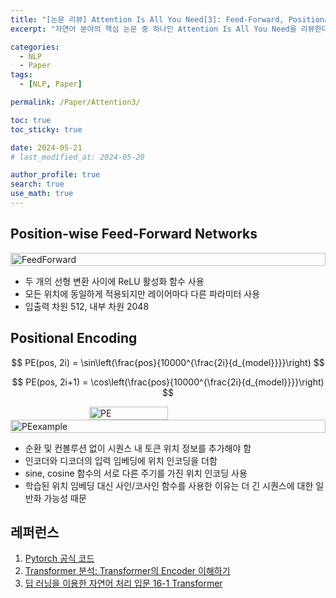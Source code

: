```yaml
---
title: "[논문 리뷰] Attention Is All You Need[3]: Feed-Forward, Positional Encoding"
excerpt: "자연어 분야의 핵심 논문 중 하나인 Attention Is All You Need을 리뷰한다. 어텐션 알고리즘과 모델 아키택처를 그림과 코드를 통해 이해하고, 병렬성 관점에서 살펴본다." # 주요 내용

categories:
  - NLP
  - Paper
tags:
  - [NLP, Paper]

permalink: /Paper/Attention3/

toc: true
toc_sticky: true

date: 2024-05-21
# last_modified_at: 2024-05-20

author_profile: true
search: true
use_math: true
---
```


## Position-wise Feed-Forward Networks

<div style="display: flex; justify-content: space-around;">
    <img src="{{site.url}}/assets/images/posts_img/2024-05-21-1/FeedForward.png" alt="FeedForward" style="width: 100%;"/>
</div>

- 두 개의 선형 변환 사이에 ReLU 활성화 함수 사용
- 모든 위치에 동일하게 적용되지만 레이어마다 다른 파라미터 사용
- 입출력 차원 512, 내부 차원 2048

## Positional Encoding
<div align="center">
$$ 
PE(pos, 2i) = \sin\left(\frac{pos}{10000^{\frac{2i}{d_{model}}}}\right)
$$

$$ 
PE(pos, 2i+1) = \cos\left(\frac{pos}{10000^{\frac{2i}{d_{model}}}}\right) $$
</div>

<div style="display: flex; justify-content: space-around;">
    <img src="{{site.url}}/assets/images/posts_img/2024-05-21-1/PE.png" alt="PE" style="width: 50%;"/>
</div>
<div style="display: flex; justify-content: space-around;">
    <img src="{{site.url}}/assets/images/posts_img/2024-05-21-1/PEexample.png" alt="PEexample" style="width: 100%;"/>
</div>

- 순환 및 컨볼루션 없이 시퀀스 내 토큰 위치 정보를 추가해야 함
- 인코더와 디코더의 입력 임베딩에 위치 인코딩을 더함
- sine, cosine 함수의 서로 다른 주기를 가진 위치 인코딩 사용
- 학습된 위치 임베딩 대신 사인/코사인 함수를 사용한 이유는 더 긴 시퀀스에 대한 일반화 가능성 때문

## 레퍼런스

1. [Pytorch 공식 코드](https://pytorch.org/docs/stable/_modules/torch/nn/modules/transformer.html#Transformer) 
2. [Transformer 분석: Transformer의 Encoder 이해하기](https://moon-walker.medium.com/transformer-%EB%B6%84%EC%84%9D-2-transformer%EC%9D%98-encoder-%EC%9D%B4%ED%95%B4%ED%95%98%EA%B8%B0-1edecc2ad5d4)
3. [딥 러닝을 이용한 자연어 처리 입문 16-1 Transformer](https://wikidocs.net/31379)